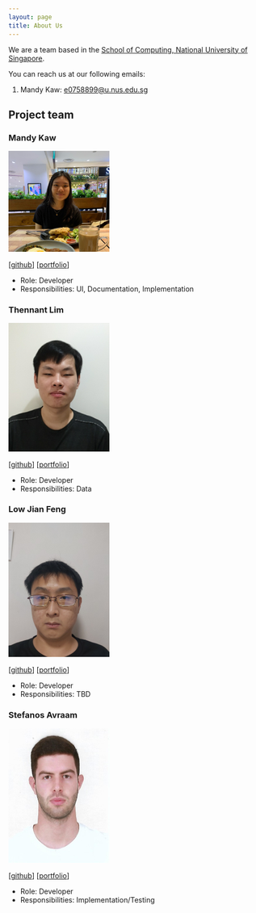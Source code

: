 ```yaml
---
layout: page
title: About Us
---
```


We are a team based in the [School of Computing, National University of Singapore](http://www.comp.nus.edu.sg).

You can reach us at our following emails:

1. Mandy Kaw: e0758899@u.nus.edu.sg

## Project team

### Mandy Kaw

<img src="images/mandykqh.png" width="200px">

[[github](http://github.com/mandykqh)]
[[portfolio](team/mandykqh.md)]

* Role: Developer
* Responsibilities: UI, Documentation, Implementation

### Thennant Lim

<img src="images/thennant.png" width="200px">

[[github](http://github.com/thennant)] [[portfolio](team/thennant.md)]

* Role: Developer
* Responsibilities: Data

### Low Jian Feng

<img src="images/peanutbutters93.png" width="200px">

[[github](http://github.com/peanutbutters93)]
[[portfolio](team/peanutbutters93.md)]

* Role: Developer
* Responsibilities: TBD

### Stefanos Avraam

<img src="images/stefanosav.png" width="200px">

[[github](https://github.com/StefanosAv)]
[[portfolio](team/stefanosav.md)]

* Role: Developer
* Responsibilities: Implementation/Testing
